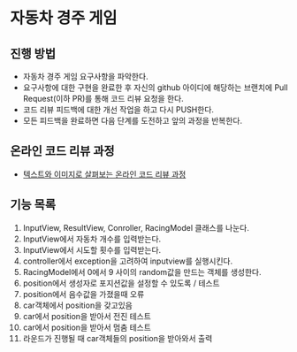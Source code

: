 # 자동차 경주 게임
## 진행 방법
* 자동차 경주 게임 요구사항을 파악한다.
* 요구사항에 대한 구현을 완료한 후 자신의 github 아이디에 해당하는 브랜치에 Pull Request(이하 PR)를 통해 코드 리뷰 요청을 한다.
* 코드 리뷰 피드백에 대한 개선 작업을 하고 다시 PUSH한다.
* 모든 피드백을 완료하면 다음 단계를 도전하고 앞의 과정을 반복한다.

## 온라인 코드 리뷰 과정
* [텍스트와 이미지로 살펴보는 온라인 코드 리뷰 과정](https://github.com/next-step/nextstep-docs/tree/master/codereview)


## 기능 목록

1. InputView, ResultView, Conroller, RacingModel 클래스를 나눈다.
2. InputView에서 자동차 개수를 입력받는다.
3. InputView에서 시도할 횟수를 입력받는다.
4. controller에서 exception을 고려하여 inputview를 실행시킨다.
5. RacingModel에서 0에서 9 사이의 random값을 만드는 객체를 생성한다.
7. position에서 생성자로 포지션값을 설정할 수 있도록 / 테스트
8. position에서 음수값을 가졌을때 오류
8. car객체에서 position을 갖고있음
9. car에서 position을 받아서 전진 테스트
10. car에서 position을 받아서 멈춤 테스트
11. 라운드가 진행될 때 car객체들의 position을 받아와서 출력


